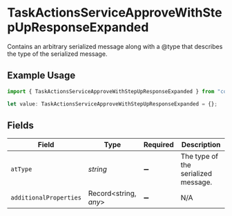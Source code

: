 # TaskActionsServiceApproveWithStepUpResponseExpanded

Contains an arbitrary serialized message along with a @type that describes the type of the serialized message.

## Example Usage

```typescript
import { TaskActionsServiceApproveWithStepUpResponseExpanded } from "conductorone-sdk-typescript/sdk/models/shared";

let value: TaskActionsServiceApproveWithStepUpResponseExpanded = {};
```

## Fields

| Field                               | Type                                | Required                            | Description                         |
| ----------------------------------- | ----------------------------------- | ----------------------------------- | ----------------------------------- |
| `atType`                            | *string*                            | :heavy_minus_sign:                  | The type of the serialized message. |
| `additionalProperties`              | Record<string, *any*>               | :heavy_minus_sign:                  | N/A                                 |